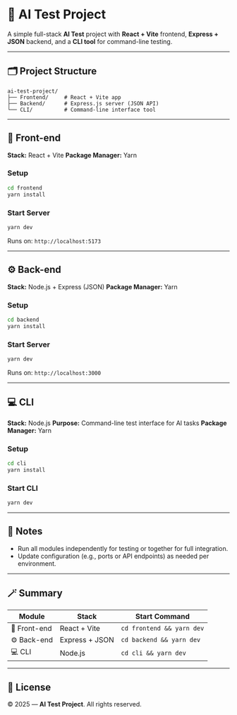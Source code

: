# 🤖 AI Test Project

A simple full-stack **AI Test** project with **React + Vite** frontend, **Express + JSON** backend, and a **CLI tool** for command-line testing.

---

## 🗂️ Project Structure

```
ai-test-project/
├── Frontend/     # React + Vite app
├── Backend/      # Express.js server (JSON API)
└── CLI/          # Command-line interface tool
```

---

## 🎨 Front-end

**Stack:** React + Vite
**Package Manager:** Yarn

### Setup

```bash
cd frontend
yarn install
```

### Start Server

```bash
yarn dev
```

Runs on: `http://localhost:5173`

---

## ⚙️ Back-end

**Stack:** Node.js + Express (JSON)
**Package Manager:** Yarn

### Setup

```bash
cd backend
yarn install
```

### Start Server

```bash
yarn dev
```

Runs on: `http://localhost:3000`

---

## 💻 CLI

**Stack:** Node.js
**Purpose:** Command-line test interface for AI tasks
**Package Manager:** Yarn

### Setup

```bash
cd cli
yarn install
```

### Start CLI

```bash
yarn dev
```

---

## 🧠 Notes

* Run all modules independently for testing or together for full integration.
* Update configuration (e.g., ports or API endpoints) as needed per environment.

---

## 🪄 Summary

| Module       | Stack          | Start Command             |
| ------------ | -------------- | ------------------------- |
| 🎨 Front-end | React + Vite   | `cd frontend && yarn dev` |
| ⚙️ Back-end  | Express + JSON | `cd backend && yarn dev`  |
| 💻 CLI       | Node.js        | `cd cli && yarn dev`      |

---

## 📄 License

© 2025 — **AI Test Project**. All rights reserved.
